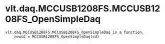 # vlt.daq.MCCUSB1208FS.MCCUSB1208FS_OpenSimpleDaq

```
vlt.daq.MCCUSB1208FS.MCCUSB1208FS_OpenSimpleDaq is a function.
    newsd = MCCUSB1208FS_OpenSimpleDaq(sd)

```
